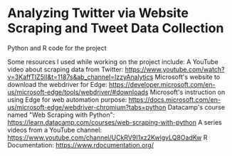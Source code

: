 # Analyzing Twitter via Website Scraping and Tweet Data Collection
 Python and R code for the project

 Some resources I used while working on the project include:
    A YouTube video about scraping data from Twitter: https://www.youtube.com/watch?v=3KaffTIZ5II&t=1187s&ab_channel=IzzyAnalytics
    Microsoft's website to download the webdriver for Edge: https://developer.microsoft.com/en-us/microsoft-edge/tools/webdriver/#downloads
    Microsoft's instruction on using Edge for web automation purpose: https://docs.microsoft.com/en-us/microsoft-edge/webdriver-chromium?tabs=python
    Datacamp's course named "Web Scraping with Python": https://learn.datacamp.com/courses/web-scraping-with-python
    A series videos from a YouTube channel: https://www.youtube.com/channel/UCkRV9I1xz2KwlgvLQ8OadKw
    R Documentation: https://www.rdocumentation.org/
